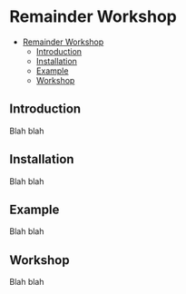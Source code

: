 # Remainder Workshop
- [Remainder Workshop](#remainder-workshop)
  - [Introduction](#introduction)
  - [Installation](#installation)
  - [Example](#example)
  - [Workshop](#workshop)

## Introduction
Blah blah

## Installation
Blah blah

## Example
Blah blah

## Workshop
Blah blah